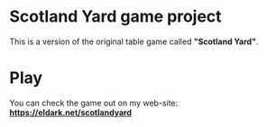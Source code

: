 # Scotland Yard game project
This is a version of the original table game called **"Scotland Yard"**. 

# Play
You can check the game out on my web-site:
**https://eldark.net/scotlandyard**